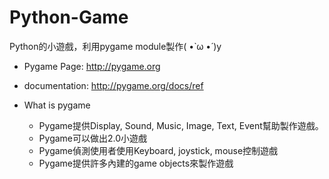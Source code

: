 # Python-Game
Python的小遊戲，利用pygame module製作( •̀ ω •́ )y

* Pygame Page: http://pygame.org
* documentation: http://pygame.org/docs/ref

* What is pygame
  * Pygame提供Display, Sound, Music, Image, Text, Event幫助製作遊戲。
  * Pygame可以做出2.0小遊戲
  * Pygame偵測使用者使用Keyboard, joystick, mouse控制遊戲
  * Pygame提供許多內建的game objects來製作遊戲
